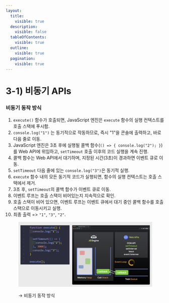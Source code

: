 ```yaml
---
layout:
  title:
    visible: true
  description:
    visible: false
  tableOfContents:
    visible: true
  outline:
    visible: true
  pagination:
    visible: true
---
```


# 3-1) 비동기 APIs

### 비동기 동작 방식

1. `execute()` 함수가 호출되면, JavaScript 엔진은 `execute` 함수의 실행 컨텍스트를 호출 스택에 푸시함.
2. `console.log("1")` 는 동기적으로 작동하므로, 즉시 "1"을 콘솔에 출력하고, 바로 다음 줄로 이동.
3. JavaScript 엔진은 3초 후에 실행될 콜백 함수(`() => { console.log("2"); }`)를 Web API에 위임하고, `setTimeout` 호출 이후의 코드 실행을 계속 진행.
4. 콜백 함수는 Web API에서 대기하며, 지정된 시간(3초)이 경과하면 이벤트 큐로 이동.
5. `setTimeout` 다음 줄에 있는 `console.log("3")`은 동기적 실행.
6. `execute` 함수 내의 모든 동기적 코드가 실행되면, 함수의 실행 컨텍스트는 호출 스택에서 제거.
7. 3초 후, `setTimeout`의 콜백 함수가 이벤트 큐로 이동.
8. 이벤트 루프는 호출 스택이 비어있는지 지속적으로 확인.
9. 호출 스택이 비어 있으면, 이벤트 루프는 이벤트 큐에서 대기 중인 콜백 함수를 호출 스택으로 이동시키고 실행.
10. 최종 출력 => `"1"`, `"3"`, `"2"`.

<div align="left">

<figure><img src="../../../.gitbook/assets/2024-01-01 19 10 56 (2).png" alt=""><figcaption><p>→ 비동기 동작 방식</p></figcaption></figure>

</div>

